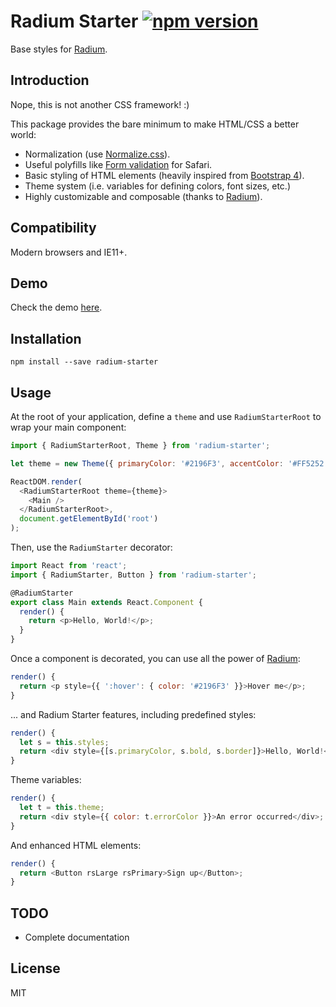 # Radium Starter  [![npm version](https://img.shields.io/npm/v/radium-starter.svg)](https://www.npmjs.com/package/radium-starter)

Base styles for [Radium](http://stack.formidable.com/radium/).

## Introduction

Nope, this is not another CSS framework! :)

This package provides the bare minimum to make HTML/CSS a better world:

- Normalization (use [Normalize.css](https://necolas.github.io/normalize.css/)).
- Useful polyfills like [Form validation](https://developer.mozilla.org/en-US/docs/Web/Guide/HTML/Forms/Data_form_validation) for Safari.
- Basic styling of HTML elements (heavily inspired from [Bootstrap 4](http://getbootstrap.com/)).
- Theme system (i.e. variables for defining colors, font sizes, etc.)
- Highly customizable and composable (thanks to [Radium](http://stack.formidable.com/radium/)).

## Compatibility

Modern browsers and IE11+.

## Demo

Check the demo [here](http://mvila.github.io/radium-starter/).

## Installation

```
npm install --save radium-starter
```

## Usage

At the root of your application, define a `theme` and use `RadiumStarterRoot` to wrap your main component:

```javascript
import { RadiumStarterRoot, Theme } from 'radium-starter';

let theme = new Theme({ primaryColor: '#2196F3', accentColor: '#FF5252' });

ReactDOM.render(
  <RadiumStarterRoot theme={theme}>
    <Main />
  </RadiumStarterRoot>,
  document.getElementById('root')
);
```

Then, use the `RadiumStarter` decorator:

```javascript
import React from 'react';
import { RadiumStarter, Button } from 'radium-starter';

@RadiumStarter
export class Main extends React.Component {
  render() {
    return <p>Hello, World!</p>;
  }
}
```

Once a component is decorated, you can use all the power of [Radium](http://stack.formidable.com/radium/):

```javascript
render() {
  return <p style={{ ':hover': { color: '#2196F3' }}>Hover me</p>;
}
```

... and Radium Starter features, including predefined styles:

```javascript
render() {
  let s = this.styles;
  return <div style={[s.primaryColor, s.bold, s.border]}>Hello, World!</div>;
}
```

Theme variables:

```javascript
render() {
  let t = this.theme;
  return <div style={{ color: t.errorColor }}>An error occurred</div>;
}
```

And enhanced HTML elements:

```javascript
render() {
  return <Button rsLarge rsPrimary>Sign up</Button>;
}
```

## TODO

* Complete documentation

## License

MIT
